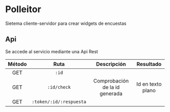 # Polleitor
Sietema cliente-servidor para crear widgets de encuestas


## Api
Se accede al servicio mediante una Api Rest

|**Método**|**Ruta**    |**Descripción**|**Resultado**|
|:--------:|:----------:|:-------------:|:-----------:|
|GET|`:id`      |||
|GET|`:id/check` |Comprobación de la id generada|Id en texto plano|
|GET|`:token/:id/:respuesta`||||
